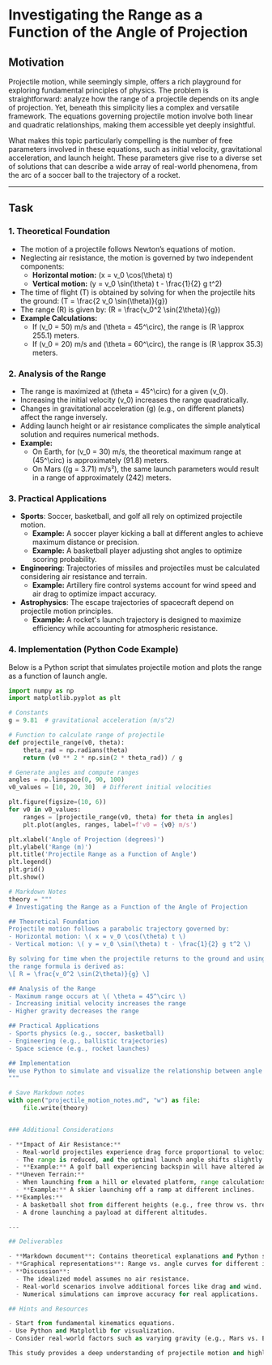 # Investigating the Range as a Function of the Angle of Projection

## Motivation

Projectile motion, while seemingly simple, offers a rich playground for exploring fundamental principles of physics. The problem is straightforward: analyze how the range of a projectile depends on its angle of projection. Yet, beneath this simplicity lies a complex and versatile framework. The equations governing projectile motion involve both linear and quadratic relationships, making them accessible yet deeply insightful.

What makes this topic particularly compelling is the number of free parameters involved in these equations, such as initial velocity, gravitational acceleration, and launch height. These parameters give rise to a diverse set of solutions that can describe a wide array of real-world phenomena, from the arc of a soccer ball to the trajectory of a rocket.

---

## Task

### 1. Theoretical Foundation

- The motion of a projectile follows Newton’s equations of motion.
- Neglecting air resistance, the motion is governed by two independent components:
  - **Horizontal motion:**
    \(x = v_0 \cos(\theta) t\)
  - **Vertical motion:**
    \(y = v_0 \sin(\theta) t - \frac{1}{2} g t^2\)
- The time of flight (T) is obtained by solving for when the projectile hits the ground:
  \(T = \frac{2 v_0 \sin(\theta)}{g}\)
- The range (R) is given by:
  \(R = \frac{v_0^2 \sin(2\theta)}{g}\)
- **Example Calculations:**
  - If \(v_0 = 50\) m/s and \(\theta = 45^\circ\), the range is \(R \approx 255.1\) meters.
  - If \(v_0 = 20\) m/s and \(\theta = 60^\circ\), the range is \(R \approx 35.3\) meters.

### 2. Analysis of the Range

- The range is maximized at \(\theta = 45^\circ\) for a given \(v_0\).
- Increasing the initial velocity \(v_0\) increases the range quadratically.
- Changes in gravitational acceleration \(g\) (e.g., on different planets) affect the range inversely.
- Adding launch height or air resistance complicates the simple analytical solution and requires numerical methods.
- **Example:**
  - On Earth, for \(v_0 = 30\) m/s, the theoretical maximum range at \(45^\circ\) is approximately \(91.8\) meters.
  - On Mars (\(g = 3.71\) m/s²), the same launch parameters would result in a range of approximately \(242\) meters.

### 3. Practical Applications

- **Sports**: Soccer, basketball, and golf all rely on optimized projectile motion.
  - **Example:** A soccer player kicking a ball at different angles to achieve maximum distance or precision.
  - **Example:** A basketball player adjusting shot angles to optimize scoring probability.
- **Engineering**: Trajectories of missiles and projectiles must be calculated considering air resistance and terrain.
  - **Example:** Artillery fire control systems account for wind speed and air drag to optimize impact accuracy.
- **Astrophysics**: The escape trajectories of spacecraft depend on projectile motion principles.
  - **Example:** A rocket's launch trajectory is designed to maximize efficiency while accounting for atmospheric resistance.

### 4. Implementation (Python Code Example)

Below is a Python script that simulates projectile motion and plots the range as a function of launch angle.

```python
import numpy as np
import matplotlib.pyplot as plt

# Constants
g = 9.81  # gravitational acceleration (m/s^2)

# Function to calculate range of projectile
def projectile_range(v0, theta):
    theta_rad = np.radians(theta)
    return (v0 ** 2 * np.sin(2 * theta_rad)) / g

# Generate angles and compute ranges
angles = np.linspace(0, 90, 100)
v0_values = [10, 20, 30]  # Different initial velocities

plt.figure(figsize=(10, 6))
for v0 in v0_values:
    ranges = [projectile_range(v0, theta) for theta in angles]
    plt.plot(angles, ranges, label=f'v0 = {v0} m/s')

plt.xlabel('Angle of Projection (degrees)')
plt.ylabel('Range (m)')
plt.title('Projectile Range as a Function of Angle')
plt.legend()
plt.grid()
plt.show()

# Markdown Notes
theory = """
# Investigating the Range as a Function of the Angle of Projection

## Theoretical Foundation
Projectile motion follows a parabolic trajectory governed by:
- Horizontal motion: \( x = v_0 \cos(\theta) t \)
- Vertical motion: \( y = v_0 \sin(\theta) t - \frac{1}{2} g t^2 \)

By solving for time when the projectile returns to the ground and using horizontal displacement,
the range formula is derived as:
\[ R = \frac{v_0^2 \sin(2\theta)}{g} \]

## Analysis of the Range
- Maximum range occurs at \( \theta = 45^\circ \)
- Increasing initial velocity increases the range
- Higher gravity decreases the range

## Practical Applications
- Sports physics (e.g., soccer, basketball)
- Engineering (e.g., ballistic trajectories)
- Space science (e.g., rocket launches)

## Implementation
We use Python to simulate and visualize the relationship between angle and range.
"""

# Save Markdown notes
with open("projectile_motion_notes.md", "w") as file:
    file.write(theory)


### Additional Considerations

- **Impact of Air Resistance:**
  - Real-world projectiles experience drag force proportional to velocity.
  - The range is reduced, and the optimal launch angle shifts slightly below 45°.
  - **Example:** A golf ball experiencing backspin will have altered aerodynamics.
- **Uneven Terrain:**
  - When launching from a hill or elevated platform, range calculations must include varying initial height.
  - **Example:** A skier launching off a ramp at different inclines.
- **Examples:**
  - A basketball shot from different heights (e.g., free throw vs. three-point line).
  - A drone launching a payload at different altitudes.

---

## Deliverables

- **Markdown document**: Contains theoretical explanations and Python script.
- **Graphical representations**: Range vs. angle curves for different initial conditions.
- **Discussion**:
  - The idealized model assumes no air resistance.
  - Real-world scenarios involve additional forces like drag and wind.
  - Numerical simulations can improve accuracy for real applications.

## Hints and Resources

- Start from fundamental kinematics equations.
- Use Python and Matplotlib for visualization.
- Consider real-world factors such as varying gravity (e.g., Mars vs. Earth).

This study provides a deep understanding of projectile motion and highlights its broad applications across science and engineering.

